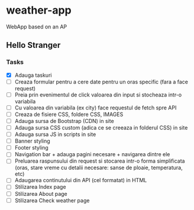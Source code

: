 # weather-app

WebApp based on an AP

## Hello Stranger

### Tasks

- [x] Adauga taskuri
- [ ] Creaza formular pentru a cere date pentru un oras specific (fara a face request)
- [ ] Preia prin evenimentul de click valoarea din input si stocheaza intr-o variabila
- [ ] Cu valoarea din variabila (ex city) face requestul de fetch spre API
- [ ] Creaza de fisiere CSS, foldere CSS, IMAGES
- [ ] Adauga sursa de Bootstrap (CDN) in site
- [ ] Adauga sursa CSS custom (adica ce se creeaza in folderul CSS) in site
- [ ] Adauga sursa JS in scripts in site
- [ ] Banner styling
- [ ] Footer styling
- [ ] Navigation bar + adauga pagini necesare + navigarea dintre ele
- [ ] Preluarea raspunsului din request si stocarea intr-o forma simplificata (oras, stare vreme cu detalii necesare: sanse de ploaie, temperatura, etc)
- [ ] Adaugarea continutului din API (cel formatat) in HTML
- [ ] Stilizarea Index page
- [ ] Stilizarea About page
- [ ] Stilizarea Check weather page
